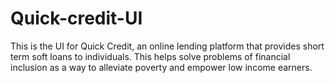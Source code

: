 # Quick-credit-UI

This is the UI for Quick Credit, an online lending platform that provides short term soft loans to individuals. This
helps solve problems of financial inclusion as a way to alleviate poverty and empower low
income earners.
